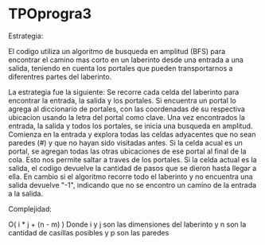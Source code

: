 # TPOprogra3

Estrategia:

El codigo utiliza un algoritmo de busqueda en amplitud (BFS) para encontrar el camino mas corto en un laberinto desde una entrada a una salida, teniendo en cuenta los portales que pueden transportarnos a diferentres partes del laberinto.

La estrategia fue la siguiente:
Se recorre cada celda del laberinto para encontrar la entrada, la salida y los portales. Si encuentra un portal lo agrega al diccionario de portales, con las coordenadas de su respectiva ubicacion usando la letra del portal como clave. 
Una vez encontrados la entrada, la salida y todos los portales, se inicia una busqueda en amplitud. Comienza en la entrada y explora todas las celdas adyacentes que no sean paredes (#) y que no hayan sido visitadas antes. Si la celda acual es un portal, se agregan todas las otras ubicaciones de ese portal al final de la cola. Esto nos permite saltar a traves de los portales. Si la celda actual es la salida, el codigo devuelve la cantidad de pasos que se dieron hasta llegar a ella. En cambio si el algoritmo recorre todo el laberinto y no encuentra una salida devuelve "-1", indicando que no se encontro un camino de la entrada a la salida.

Complejidad:

O( i * j + (n - m) ) 
Donde i y j son las dimensiones del laberinto y n son la cantidad de casillas posibles  y p son las paredes 